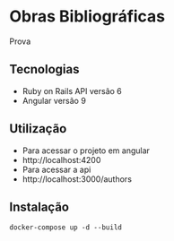 # Obras Bibliográficas
Prova 

## Tecnologias 
* Ruby on Rails API versão 6
* Angular versão 9

## Utilização
* Para acessar o projeto em angular 
* http://localhost:4200
* Para acessar a api
* http://localhost:3000/authors



## Instalação
```
docker-compose up -d --build
```


